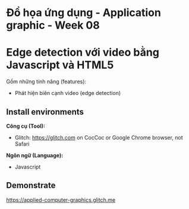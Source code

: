 # Đồ họa ứng dụng - Application graphic - Week 08
# Edge detection với video bằng Javascript và HTML5
Gồm những tính năng (features): <br>

* Phát hiện biên cạnh video (edge detection)

## Install environments
**Công cụ (Tool):**<br>
* Glitch: https://glitch.com on CocCoc or Google Chrome browser, not Safari

**Ngôn ngữ (Language):**<br>
* Javascript<br>

## Demonstrate

https://applied-computer-graphics.glitch.me
